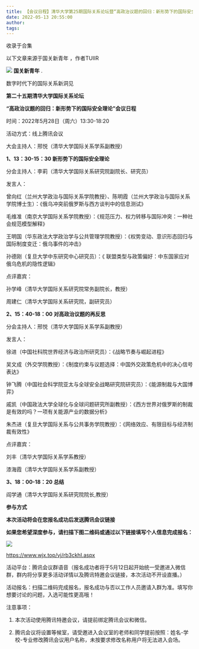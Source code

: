 ```yaml
---
title: 【会议日程】清华大学第25期国际关系论坛暨“高政治议题的回归：新形势下的国际安全理论”学术会议
date: 2022-05-13 20:55:00
author: 
tags: 
---
```



收录于合集

以下文章来源于国关新青年 ，作者TUIIR

![](/images/25/2.png) **国关新青年** .

数字时代下的国际关系新洞见

  

**第二十五期清华大学国际关系论坛**

 **“高政治议题的回归：新形势下的国际安全理论”会议日程**

时间：2022年5月28日（周六）13:30-18:20

活动方式：线上腾讯会议

  

大会主持人：邢悦（清华大学国际关系学系副教授）

 **1、13：30-15：30 新形势下的国际安全理论**

分会主持人：李莉（清华大学国际关系研究院副院长、研究员）

发言人：

曾向红（兰州大学政治与国际关系学院教授）、陈明霞（兰州大学政治与国际关系学院博士生）：《俄乌冲突前俄罗斯与西方谈判中的信息测试》

毛维准（南京大学国际关系学院教授）：《规范压力、权力转移与国际冲突：一种社会规范模型解释》

王明国（华东政法大学政治学与公共管理学院教授）：《权势变动、意识形态回归与国际制度变迁：俄乌事件的冲击》

孙德刚（复旦大学中东研究中心研究员）：《 联盟类型与政策偏好：中东国家应对俄乌危机的隐性逻辑》

点评嘉宾：

孙学峰（清华大学国际关系研究院常务副院长，教授）

周建仁（清华大学国际关系研究院，副研究员）

  

**2、15：40-18：00 对高政治议题的再反思**

分会主持人：邢悦（清华大学国际关系学系副教授）

发言人：

徐进（中国社科院世界经济与政治所研究员）：《战略节奏与崛起进程》

吴文成（外交学院教授）：《制度约束与议题选择：中国外交政策危机中的决心信号表达》

钟飞腾（中国社会科学院亚太与全球安全战略研究院研究员）：《能源制裁与大国博弈》

戚凯（中国政法大学全球化与全球问题研究所副教授）：《西方世界对俄罗斯的制裁是有效的吗？一项有关能源产业的数据分析》

朱杰进（复旦大学国际关系与公共事务学院教授）：《网络效应、有限目标与经济制裁有效性》

点评嘉宾：

刘丰（清华大学国际关系学系教授）

漆海霞（清华大学国际关系学系副教授）

  

**3、18：00-18：20 总结**

阎学通（清华大学国际关系研究院院长,教授）

  

  

 **参与方式**  

 **本次活动将会在您报名成功后发送腾讯会议链接**

  

 **如果您希望深度参与，请扫描下图二维码或通过以下链接填写个人信息完成报名：**  

![](/images/25/3.jpeg)

https://www.wjx.top/vj/rb3ckhI.aspx

活动平台：腾讯会议群语音（报名成功者将于5月12日起开始统一受邀进入微信群，群内将分享更多活动详情以及腾讯特邀会议链接，本次活动不开设直播。）

  

活动报名：扫描二维码完成报名，报名成功与否以工作人员邀请入群为准。填写你想要讨论的问题，入选可能性更高哦！

  

注意事项：

  1. 本次活动使用腾讯特邀会议，请提前绑定腾讯会议和微信。

  2. 腾讯会议将设置等候室，请受邀进入会议室的老师和同学提前按照：姓名-学校-专业修改腾讯会议用户名称，未按要求修改名称用户将无法进入会场。

